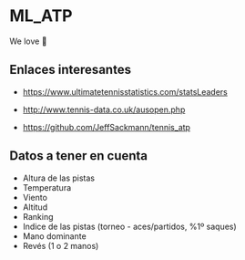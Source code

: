 # ML_ATP

We love :tennis:

## Enlaces interesantes
- https://www.ultimatetennisstatistics.com/statsLeaders

- http://www.tennis-data.co.uk/ausopen.php

- https://github.com/JeffSackmann/tennis_atp

## Datos a tener en cuenta

- Altura de las pistas
- Temperatura
- Viento
- Altitud
- Ranking
- Indice de las pistas (torneo - aces/partidos, %1º saques)
- Mano dominante
- Revés (1 o 2 manos)


